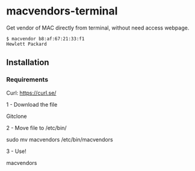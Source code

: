 # macvendors-terminal

Get vendor of MAC directly from terminal, without need access webpage.

```
$ macvendor b8:af:67:21:33:f1
Hewlett Packard
```



## Installation

### Requirements

Curl: https://curl.se/

1 - Download the file

Gitclone 

2 - Move file to /etc/bin/

sudo mv macvendors /etc/bin/macvendors

3 - Use!

macvendors
